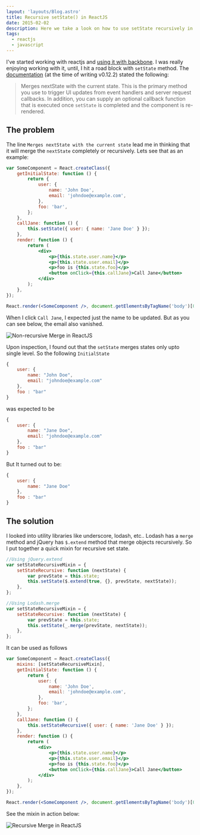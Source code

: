 ```yaml
---
layout: 'layouts/Blog.astro'
title: Recursive setState() in ReactJS
date: 2015-02-02
description: Here we take a look on how to use setState recursively in reactjs
tags:
  - reactjs
  - javascript
---
```


I've started working with reactjs and [using it with backbone](http://vkbansal.me/blog/using-react-with-backbone). I was really enjoying working with it, until, I hit a road block with `setState` method. The [documentation](http://facebook.github.io/react/docs/component-api.html#setstate) (at the time of writing v0.12.2) stated the following:

> Merges nextState with the current state. This is the primary method you use to trigger UI updates from event handlers and server request callbacks. In addition, you can supply an optional callback function that is executed once `setState` is completed and the component is re-rendered.

## The problem

The line `Merges nextState with the current state` lead me in thinking that it will merge the `nextState` completely or recursively. Lets see that as an example:

```jsx
var SomeComponent = React.createClass({
	getInitialState: function () {
		return {
			user: {
				name: 'John Doe',
				email: 'johndoe@example.com',
			},
			foo: 'bar',
		};
	},
	callJane: function () {
		this.setState({ user: { name: 'Jane Doe' } });
	},
	render: function () {
		return (
			<div>
				<p>{this.state.user.name}</p>
				<p>{this.state.user.email}</p>
				<p>foo is {this.state.foo}</p>
				<button onClick={this.callJane}>Call Jane</button>
			</div>
		);
	},
});

React.render(<SomeComponent />, document.getElementsByTagName('body')[0]);
```

When I click `Call Jane`, I expected just the name to be updated. But as you can see below, the email also vanished.

![Non-recursive Merge in ReactJS](/blog/img/react-non-recursive-merge.gif)

Upon inspection, I found out that the `setState` merges states only upto single level. So the following `InitialState`

```javascript
{
    user: {
        name: "John Doe",
        email: "johndoe@example.com"
    },
    foo : "bar"
}
```

was expected to be

```javascript
{
    user: {
        name: "Jane Doe",
        email: "johndoe@example.com"
    },
    foo : "bar"
}
```

But It turned out to be:

```javascript
{
    user: {
        name: "Jane Doe"
    },
    foo : "bar"
}
```

## The solution

I looked into utility libraries like underscore, lodash, etc.. Lodash has a `merge` method and jQuery has `$.extend` method that merge objects recursively. So I put together a quick mixin for recursive set state.

```javascript
//Using jQuery.extend
var setStateRecursiveMixin = {
	setStateRecursive: function (nextState) {
		var prevState = this.state;
		this.setState($.extend(true, {}, prevState, nextState));
	},
};

//Using Lodash.merge
var setStateRecursiveMixin = {
	setStateRecursive: function (nextState) {
		var prevState = this.state;
		this.setState(_.merge(prevState, nextState));
	},
};
```

It can be used as follows

```jsx
var SomeComponent = React.createClass({
	mixins: [setStateRecursiveMixin],
	getInitialState: function () {
		return {
			user: {
				name: 'John Doe',
				email: 'johndoe@example.com',
			},
			foo: 'bar',
		};
	},
	callJane: function () {
		this.setStateRecursive({ user: { name: 'Jane Doe' } });
	},
	render: function () {
		return (
			<div>
				<p>{this.state.user.name}</p>
				<p>{this.state.user.email}</p>
				<p>foo is {this.state.foo}</p>
				<button onClick={this.callJane}>Call Jane</button>
			</div>
		);
	},
});

React.render(<SomeComponent />, document.getElementsByTagName('body')[0]);
```

See the mixin in action below:

![Recursive Merge in ReactJS](/blog/img/react-recursive-merge.gif)
